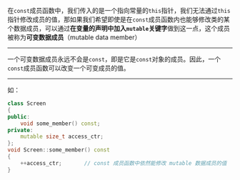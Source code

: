 在`const`成员函数中，我们传入的是一个指向常量的`this`指针，我们无法通过`this`指针修改成员的值，那如果我们希望即使是在`const`成员函数内也能够修改类的某个数据成员，可以通过**在变量的声明中加入`mutable`关键字**做到这一点，这个成员被称为**可变数据成员**（mutable data member）

****

一个可变数据成员永远不会是`const`，即是它是`const`对象的成员。因此，一个`const`成员函数可以改变一个可变成员的值。

****

如：

```c++
class Screen
{
public:
    void some_member() const;
private:
    mutable size_t access_ctr;
};
void Screen::some_member() const
{
    ++access_ctr;		// const 成员函数中依然能修改 mutable 数据成员的值
}
```

